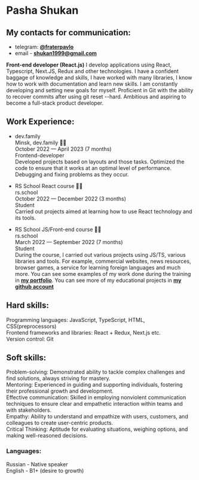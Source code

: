 # Pasha Shukan

## My contacts for communication:
* telegram: **[@fraterpavlo](https://t.me/fraterpavlo)** 
* email - **shukan1999@gmail.com**

**Front-end developer (React.js)**
I develop applications using React, Typescript, Next.JS, Redux and other technologies. I have a confident baggage of knowledge and skills, I have worked with many libraries, I know how to work with documentation and learn new skills. I am constantly developing and setting new goals for myself. Proficient in Git with the ability to recover commits after using git reset --hard. Ambitious and aspiring to become a full-stack product developer.

## Work Experience:
* dev.family  
 Minsk, dev.family 👨‍💻  
 October 2022 — April 2023 (7 months)  
 Frontend-developer  
 Developed projects based on layouts and those tasks. Optimized the code to ensure that it works at an optimal level of performance. Debugging and fixing problems as they occur.  

* RS School React course 👨‍🎓  
  rs.school  
  October 2022 — December 2022 (3 months)  
  Student  
  Carried out projects aimed at learning how to use React technology and its tools.  

* RS School JS/Front-end course 👨‍🎓  
  rs.school  
  March 2022 — September 2022 (7 months)  
  Student  
  During the course, I carried out various projects using JS/TS, various libraries and tools. For example, commercial websites, news resources, browser games, a service for learning foreign languages and much more. You can see some examples of my work done during the training in **[my portfolio](https://fraterpavlo.github.io/my-portfolio/)**. You can see more of my educational projects in **[my github account](https://github.com/fraterpavlo)**  


## Hard skills:  
Programming languages: JavaScript, TypeScript, HTML, CSS(preprocessors)  
Frontend frameworks and libraries: React + Redux, Next.js etc.  
Version control: Git  

## Soft skills:  
Problem-solving: Demonstrated ability to tackle complex challenges and find solutions, always striving for mastery.  
Mentoring: Experienced in guiding and supporting individuals, fostering their professional growth and development.  
Effective communication: Skilled in employing nonviolent communication techniques to ensure clear and empathetic interaction within teams and with stakeholders.  
Empathy: Ability to understand and empathize with users, customers, and colleagues to create user-centric products.  
Critical Thinking: Aptitude for evaluating situations, weighing options, and making well-reasoned decisions.  

### Languages:  
Russian 󠁧󠁢󠁥- Native speaker  
English - B1+ (desire to growth)  
